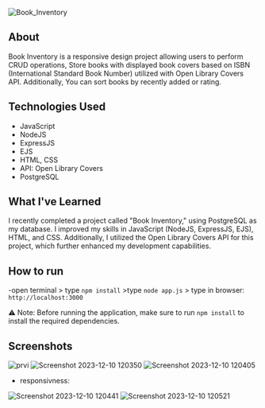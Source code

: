 ![Book_Inventory](https://github.com/EldarGljiva/Book-inventory/assets/116194253/969c4bf3-e135-4e82-8149-c00bdef4fa65)
## About

Book Inventory is a responsive design project allowing users to perform CRUD operations, Store books with displayed book covers based on ISBN (International Standard Book Number) utilized with Open Library Covers API. Additionally, You can sort books by recently added or rating.

## Technologies Used

- JavaScript
- NodeJS
- ExpressJS
- EJS
- HTML, CSS
- API: Open Library Covers
- PostgreSQL

## What I've Learned

I recently completed a project called "Book Inventory," using PostgreSQL as my database. I improved my skills in JavaScript (NodeJS, ExpressJS, EJS), HTML, and CSS. Additionally, I utilized the Open Library Covers API for this project, which further enhanced my development capabilities.

## How to run

-open terminal > type `npm install` >type `node app.js` > type in browser: `http://localhost:3000`

⚠️ Note: Before running the application, make sure to run `npm install` to install the required dependencies.

## Screenshots
![prvi](https://github.com/EldarGljiva/EldarGljiva/assets/116194253/3e43aecc-4cfa-494b-ba76-b1f973fa6c46)
![Screenshot 2023-12-10 120350](https://github.com/EldarGljiva/Book-inventory/assets/116194253/94048a90-2a55-444c-baba-a5140b34fa29)
![Screenshot 2023-12-10 120405](https://github.com/EldarGljiva/Book-inventory/assets/116194253/c08f51d0-02c3-4d1e-8448-0e7c162ed75b)
- responsivness:

![Screenshot 2023-12-10 120441](https://github.com/EldarGljiva/Book-inventory/assets/116194253/7ead2c30-2545-4e45-a8ca-6c4adfe42a13)
![Screenshot 2023-12-10 120521](https://github.com/EldarGljiva/Book-inventory/assets/116194253/35bc4154-8504-4379-824f-27cd1dec5d40)




